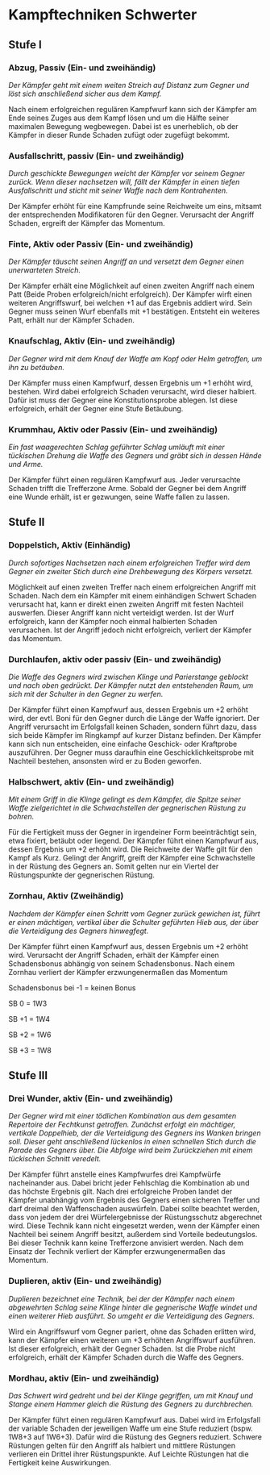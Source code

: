# Kampftechniken Schwerter

## Stufe I

### Abzug, Passiv (Ein- und zweihändig)

_Der Kämpfer geht mit einem weiten Streich auf Distanz zum Gegner und löst sich anschließend sicher aus dem Kampf._

Nach einem erfolgreichen regulären Kampfwurf kann sich der Kämpfer am Ende seines Zuges aus dem Kampf lösen und um die Hälfte seiner maximalen Bewegung wegbewegen. Dabei ist es unerheblich, ob der Kämpfer in dieser Runde Schaden zufügt oder zugefügt bekommt.

### Ausfallschritt, passiv (Ein- und zweihändig)

_Durch geschickte Bewegungen weicht der Kämpfer vor seinem Gegner zurück. Wenn dieser nachsetzen will, fällt der Kämpfer in einen tiefen Ausfallschritt und sticht mit seiner Waffe nach dem Kontrahenten._

Der Kämpfer erhöht für eine Kampfrunde seine Reichweite um eins, mitsamt der entsprechenden Modifikatoren für den Gegner. Verursacht der Angriff Schaden, ergreift der Kämpfer das Momentum.

### Finte, Aktiv oder Passiv (Ein- und zweihändig)

_Der Kämpfer täuscht seinen Angriff an und versetzt dem Gegner einen unerwarteten Streich._

Der Kämpfer erhält eine Möglichkeit auf einen zweiten Angriff nach einem Patt (Beide Proben erfolgreich/nicht erfolgreich). Der Kämpfer wirft einen weiteren Angriffswurf, bei welchen +1 auf das Ergebnis addiert wird. Sein Gegner muss seinen Wurf ebenfalls mit +1 bestätigen. Entsteht ein weiteres Patt, erhält nur der Kämpfer Schaden.

### Knaufschlag, Aktiv (Ein- und zweihändig)

_Der Gegner wird mit dem Knauf der Waffe am Kopf oder Helm getroffen, um ihn zu betäuben._

Der Kämpfer muss einen Kampfwurf, dessen Ergebnis um +1 erhöht wird, bestehen. Wird dabei erfolgreich Schaden verursacht, wird dieser halbiert. Dafür ist muss der Gegner eine Konstitutionsprobe ablegen. Ist diese erfolgreich, erhält der Gegner eine Stufe Betäubung.

### Krummhau, Aktiv oder Passiv (Ein- und zweihändig)

_Ein fast waagerechten Schlag geführter Schlag umläuft mit einer tückischen Drehung die Waffe des Gegners und gräbt sich in dessen Hände und Arme._

Der Kämpfer führt einen regulären Kampfwurf aus. Jeder verursachte Schaden trifft die Trefferzone Arme. Sobald der Gegner bei dem Angriff eine Wunde erhält, ist er gezwungen, seine Waffe fallen zu lassen.

## Stufe II

### Doppelstich, Aktiv (Einhändig)

_Durch sofortiges Nachsetzen nach einem erfolgreichen Treffer wird dem Gegner ein zweiter Stich durch eine Drehbewegung des Körpers versetzt._

Möglichkeit auf einen zweiten Treffer nach einem erfolgreichen Angriff mit Schaden. Nach dem ein Kämpfer mit einem einhändigen Schwert Schaden verursacht hat, kann er direkt einen zweiten Angriff mit festen Nachteil auswerfen. Dieser Angriff kann nicht verteidigt werden. Ist der Wurf erfolgreich, kann der Kämpfer noch einmal halbierten Schaden verursachen. Ist der Angriff jedoch nicht erfolgreich, verliert der Kämpfer das Momentum.

### Durchlaufen, aktiv oder passiv (Ein- und zweihändig)

_Die Waffe des Gegners wird zwischen Klinge und Parierstange geblockt und nach oben gedrückt. Der Kämpfer nutzt den entstehenden Raum, um sich mit der Schulter in den Gegner zu werfen._

Der Kämpfer führt einen Kampfwurf aus, dessen Ergebnis um +2 erhöht wird, der evtl. Boni für den Gegner durch die Länge der Waffe ignoriert. Der Angriff verursacht im Erfolgsfall keinen Schaden, sondern führt dazu, dass sich beide Kämpfer im Ringkampf auf kurzer Distanz befinden. Der Kämpfer kann sich nun entscheiden, eine einfache Geschick- oder Kraftprobe auszuführen. Der Gegner muss daraufhin eine Geschicklichkeitsprobe mit Nachteil bestehen, ansonsten wird er zu Boden geworfen.

### Halbschwert, aktiv (Ein- und zweihändig)

_Mit einem Griff in die Klinge gelingt es dem Kämpfer, die Spitze seiner Waffe zielgerichtet in die Schwachstellen der gegnerischen Rüstung zu bohren._

Für die Fertigkeit muss der Gegner in irgendeiner Form beeinträchtigt sein, etwa fixiert, betäubt oder liegend. Der Kämpfer führt einen Kampfwurf aus, dessen Ergebnis um +2 erhöht wird. Die Reichweite der Waffe gilt für den Kampf als Kurz. Gelingt der Angriff, greift der Kämpfer eine Schwachstelle in der Rüstung des Gegners an. Somit gelten nur ein Viertel der Rüstungspunkte der gegnerischen Rüstung.

### Zornhau, Aktiv (Zweihändig)

_Nachdem der Kämpfer einen Schritt vom Gegner zurück gewichen ist, führt er einen mächtigen, vertikal über die Schulter geführten Hieb aus, der über die Verteidigung des Gegners hinwegfegt._

Der Kämpfer führt einen Kampfwurf aus, dessen Ergebnis um +2 erhöht wird. Verursacht der Angriff Schaden, erhält der Kämpfer einen Schadensbonus abhängig von seinem Schadensbonus. Nach einem Zornhau verliert der Kämpfer erzwungenermaßen das Momentum

Schadensbonus bei -1 = keinen Bonus

SB 0 = 1W3

SB +1 = 1W4

SB +2 = 1W6

SB +3 = 1W8

## Stufe III

### Drei Wunder, aktiv (Ein- und zweihändig)

_Der Gegner wird mit einer tödlichen Kombination aus dem gesamten Repertoire der Fechtkunst getroffen. Zunächst erfolgt ein mächtiger, vertikale Doppelhieb, der die Verteidigung des Gegners ins Wanken bringen soll. Dieser geht anschließend lückenlos in einen schnellen Stich durch die Parade des Gegners über. Die Abfolge wird beim Zurückziehen mit einem tückischen Schnitt veredelt._

Der Kämpfer führt anstelle eines Kampfwurfes drei Kampfwürfe nacheinander aus. Dabei bricht jeder Fehlschlag die Kombination ab und das höchste Ergebnis gilt. Nach drei erfolgreiche Proben landet der Kämpfer unabhängig vom Ergebnis des Gegners einen sicheren Treffer und darf dreimal den Waffenschaden auswürfeln. Dabei sollte beachtet werden, dass von jedem der drei Würfelergebnisse der Rüstungsschutz abgerechnet wird. Diese Technik kann nicht eingesetzt werden, wenn der Kämpfer einen Nachteil bei seinem Angriff besitzt, außerdem sind Vorteile bedeutungslos. Bei dieser Technik kann keine Trefferzone anvisiert werden. Nach dem Einsatz der Technik verliert der Kämpfer erzwungenermaßen das Momentum.

### Duplieren, aktiv (Ein- und zweihändig)

_Duplieren bezeichnet eine Technik, bei der der Kämpfer nach einem abgewehrten Schlag seine Klinge hinter die gegnerische Waffe windet und einen weiterer Hieb ausführt. So umgeht er die Verteidigung des Gegners._

Wird ein Angriffswurf vom Gegner pariert, ohne das Schaden erlitten wird, kann der Kämpfer einen weiteren um +3 erhöhten Angriffswurf ausführen. Ist dieser erfolgreich, erhält der Gegner Schaden. Ist die Probe nicht erfolgreich, erhält der Kämpfer Schaden durch die Waffe des Gegners.

### Mordhau, aktiv (Ein- und zweihändig)

_Das Schwert wird gedreht und bei der Klinge gegriffen, um mit Knauf und Stange einem Hammer gleich die Rüstung des Gegners zu durchbrechen._

Der Kämpfer führt einen regulären Kampfwurf aus. Dabei wird im Erfolgsfall der variable Schaden der jeweiligen Waffe um eine Stufe reduziert (bspw. 1W8+3 auf 1W6+3). Dafür wird die Rüstung des Gegners reduziert. Schwere Rüstungen gelten für den Angriff als halbiert und mittlere Rüstungen verlieren ein Drittel ihrer Rüstungspunkte. Auf Leichte Rüstungen hat die Fertigkeit keine Auswirkungen.

